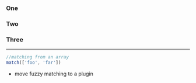 ### One

### Two

### Three

---

```js
//matching from an array
match(['foo', 'far'])
```

- move fuzzy matching to a plugin
